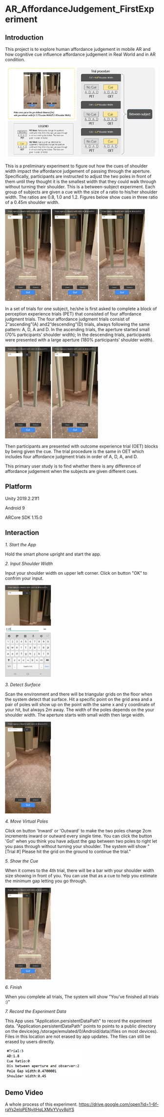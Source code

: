 # AR_AffordanceJudgement_FirstExperiment

## Introduction
This project is to explore human affordance judgement in mobile AR and how cognitive cue influence affordance judgement in Real World and in AR condition.  

<img src="https://raw.githubusercontent.com/zy0531/AR_AffordanceJudgement_FirstExperiment/master/Capture/trial%20procedure.png" width="500" height="300"/>

This is a preliminary experiment to figure out how the cues of shoulder width impact the affordance judgement of passing through the aperture. Specifically, participants are instructed to adjust the two poles in front of them until they thought it is the smallest width that they could walk through without turning their shoulder. This is a between-subject experiment. Each group of subjects are given a cue with the size of a ratio to his/her shoulder width. The ratios are 0.8, 1.0 and 1.2. Figures below show cues in three ratio of a 0.45m shoulder width. 

<img src="https://raw.githubusercontent.com/zy0531/AR_AffordanceJudgement_FirstExperiment/master/Capture/AJFirstCueS.jpg" width="150" height="300"/>    <img src="https://raw.githubusercontent.com/zy0531/AR_AffordanceJudgement_FirstExperiment/master/Capture/AJFirstCueE.jpg" width="150" height="300"/>    <img src="https://raw.githubusercontent.com/zy0531/AR_AffordanceJudgement_FirstExperiment/master/Capture/AJFirstCueL.jpg" width="150" height="300"/>

In a set of trials for one subject, he/she is first asked to complete a block of perception experience trials (PET) that consisted of four affordance judgment trials. The four affordance judgment trials consist of 2“ascending”(A) and2“descending”(D) trials, always following the same pattern: A, D, A and D. In the ascending trials, the aperture started small (70% participants’ shoulder width); In the descending trials, participants were presented with a large aperture (180% participants’ shoulder width). 

<img src="https://github.com/zy0531/AR_AffordanceJudgement_FirstExperiment/blob/master/Capture/AJFirstCueE_Ascending.jpg" width="150" height="300"/>   <img src="https://github.com/zy0531/AR_AffordanceJudgement_FirstExperiment/blob/master/Capture/AJFirstCueE_Descending.jpg" width="150" height="300"/>


Then participants are presented with outcome experience trial (OET) blocks by being given the cue. The trial procedure is the same in OET which includes four affordance judgment trials in order of A, D, A, and D.

This primary user study is to find whether there is any difference of affordance judgement when the subjects are given different cues.

## Platform
Unity 2019.2.21f1

Android 9

ARCore SDK 1.15.0

## Interaction
*1. Start the App*

Hold the smart phone upright and start the app. 

*2. Input Shoulder Width*

Input your shoulder width on upper left corner. Click on button "OK" to confrim your input.

<img src="https://github.com/zy0531/AR_AffordanceJudgement_FirstExperiment/blob/master/Capture/AJFirstCueE_InputShoulderWidth.jpg" width="150" height="300"/>

*3. Detect Surface*

Scan the environment and there will be triangular grids on the floor when the system detect that surface. Hit a specific point on the grid area and a pair of poles will show up on the point with the same x and y coordinate of your hit, but always 2m away. The width of the poles depends on the your shoulder width. The aperture starts with small width then large width.

<img src="https://github.com/zy0531/AR_AffordanceJudgement_FirstExperiment/blob/master/Capture/AJFirstCueE_Grid.jpg" width="150" height="300"/>

*4. Move Virtual Poles*

Click on button 'Inward' or 'Outward' to make the two poles change 2cm increments inward or outward every single time.  You can click the button 'Go!' when you think you have adjust the gap between two poles to right let you pass through without turning your shoulder. The system will show "[Trial #] Please hit the grid on the ground to continue the trial." 

*5. Show the Cue*

When it comes to the 4th trial, there will be a bar with your shoulder width size showing in front of you. You can use that as a cue to help you estimate the minimum gap letting you go through.

<img src="https://github.com/zy0531/AR_AffordanceJudgement_FirstExperiment/blob/master/Capture/AJFirstCueE.jpg" width="150" height="300"/>

*6. Finish*

When you complete all trials, The system will show "You've finished all trials :)" 

*7. Record the Experiment Data*

This App uses "Application.persistentDataPath" to record the experiment data.  "Application.persistentDataPath" points to points to a public directory on the device(eg./storage/emulated/0/Android/data/<packagename>/files on most devices). Files in this location are not erased by app updates. The files can still be erased by users directly.
  
<img src="https://github.com/zy0531/AR_AffordanceJudgement_FirstExperiment/blob/master/Capture/data.png" width="250" height="100"/>

## Demo Video
A whole process of this experiment.
https://drive.google.com/open?id=1-6f-raYs2eloPENyitHqLXMxYVyv8pYS
